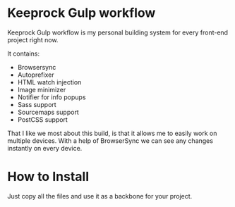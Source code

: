 # Keeprock Gulp workflow

Keeprock Gulp workflow is my personal building system for every front-end project right now.

It contains:

- Browsersync
- Autoprefixer
- HTML watch injection
- Image minimizer
- Notifier for info popups
- Sass support
- Sourcemaps support
- PostCSS support

That I like we most about this build, is that it allows me to easily work on multiple devices. With a help of BrowserSync we can see any changes instantly on every device.

# How to Install

Just copy all the files and use it as a backbone for your project.

